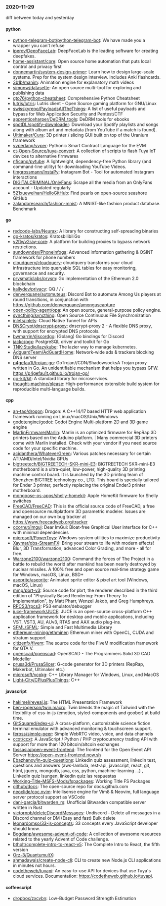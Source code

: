 ### 2020-11-29
diff between today and yesterday

#### python
* [python-telegram-bot/python-telegram-bot](https://github.com/python-telegram-bot/python-telegram-bot): We have made you a wrapper you can't refuse
* [iperov/DeepFaceLab](https://github.com/iperov/DeepFaceLab): DeepFaceLab is the leading software for creating deepfakes.
* [home-assistant/core](https://github.com/home-assistant/core):  Open source home automation that puts local control and privacy first
* [donnemartin/system-design-primer](https://github.com/donnemartin/system-design-primer): Learn how to design large-scale systems. Prep for the system design interview. Includes Anki flashcards.
* [3b1b/manim](https://github.com/3b1b/manim): Animation engine for explanatory math videos
* [simonw/datasette](https://github.com/simonw/datasette): An open source multi-tool for exploring and publishing data
* [gto76/python-cheatsheet](https://github.com/gto76/python-cheatsheet): Comprehensive Python Cheatsheet
* [lutris/lutris](https://github.com/lutris/lutris): Lutris client - Open Source gaming platform for GNU/Linux
* [swisskyrepo/PayloadsAllTheThings](https://github.com/swisskyrepo/PayloadsAllTheThings): A list of useful payloads and bypass for Web Application Security and Pentest/CTF
* [apprenticeharper/DeDRM_tools](https://github.com/apprenticeharper/DeDRM_tools): DeDRM tools for ebooks
* [spotDL/spotify-downloader](https://github.com/spotDL/spotify-downloader): Download your Spotify playlists and songs along with album art and metadata (from YouTube if a match is found).
* [Ultimaker/Cura](https://github.com/Ultimaker/Cura): 3D printer / slicing GUI built on top of the Uranium framework
* [vyperlang/vyper](https://github.com/vyperlang/vyper): Pythonic Smart Contract Language for the EVM
* [ct-Open-Source/tuya-convert](https://github.com/ct-Open-Source/tuya-convert): A collection of scripts to flash Tuya IoT devices to alternative firmwares
* [nficano/pytube](https://github.com/nficano/pytube): A lightweight, dependency-free Python library (and command-line utility) for downloading YouTube Videos.
* [timgrossmann/InstaPy](https://github.com/timgrossmann/InstaPy):  Instagram Bot - Tool for automated Instagram interactions
* [DIGITALCRIMINAL/OnlyFans](https://github.com/DIGITALCRIMINAL/OnlyFans): Scrape all the media from an OnlyFans account - Updated regularly
* [521xueweihan/HelloGitHub](https://github.com/521xueweihan/HelloGitHub): Find pearls on open-source seashore  GitHub 
* [zalandoresearch/fashion-mnist](https://github.com/zalandoresearch/fashion-mnist): A MNIST-like fashion product database. Benchmark 

#### go
* [redcode-labs/Neurax](https://github.com/redcode-labs/Neurax): A library for constructing self-spreading binaries
* [go-kratos/kratos](https://github.com/go-kratos/kratos): KratosbilibiliGo
* [v2fly/v2ray-core](https://github.com/v2fly/v2ray-core): A platform for building proxies to bypass network restrictions.
* [sundowndev/PhoneInfoga](https://github.com/sundowndev/PhoneInfoga): Advanced information gathering & OSINT framework for phone numbers
* [cloudquery/cloudquery](https://github.com/cloudquery/cloudquery): cloudquery transforms your cloud infrastructure into queryable SQL tables for easy monitoring, governance and security.
* [prysmaticlabs/prysm](https://github.com/prysmaticlabs/prysm): Go implementation of the Ethereum 2.0 blockchain
* [kallydev/privacy](https://github.com/kallydev/privacy):  QQ /  /  / 
* [denverquane/automuteus](https://github.com/denverquane/automuteus): Discord Bot to automute Among Us players at round transitions, in conjunction with https://github.com/denverquane/amonguscapture
* [open-policy-agent/opa](https://github.com/open-policy-agent/opa): An open source, general-purpose policy engine.
* [syncthing/syncthing](https://github.com/syncthing/syncthing): Open Source Continuous File Synchronization
* [inlets/inlets](https://github.com/inlets/inlets): Cloud Native Tunnel for APIs
* [DNSCrypt/dnscrypt-proxy](https://github.com/DNSCrypt/dnscrypt-proxy): dnscrypt-proxy 2 - A flexible DNS proxy, with support for encrypted DNS protocols.
* [bwmarrin/discordgo](https://github.com/bwmarrin/discordgo): (Golang) Go bindings for Discord
* [jackc/pgx](https://github.com/jackc/pgx): PostgreSQL driver and toolkit for Go
* [TNK-Studio/lazykube](https://github.com/TNK-Studio/lazykube):  The lazier way to manage kubernetes.
* [AdguardTeam/AdGuardHome](https://github.com/AdguardTeam/AdGuardHome): Network-wide ads & trackers blocking DNS server
* [p4gefau1t/trojan-go](https://github.com/p4gefau1t/trojan-go): GoTrojan//CDN/ShadowsocksA Trojan proxy written in Go. An unidentifiable mechanism that helps you bypass GFW. https://p4gefau1t.github.io/trojan-go/
* [go-kit/kit](https://github.com/go-kit/kit): A standard library for microservices.
* [thought-machine/please](https://github.com/thought-machine/please): High-performance extensible build system for reproducible multi-language builds.

#### cpp
* [an-tao/drogon](https://github.com/an-tao/drogon): Drogon: A C++14/17 based HTTP web application framework running on Linux/macOS/Unix/Windows
* [godotengine/godot](https://github.com/godotengine/godot): Godot Engine  Multi-platform 2D and 3D game engine
* [MarlinFirmware/Marlin](https://github.com/MarlinFirmware/Marlin): Marlin is an optimized firmware for RepRap 3D printers based on the Arduino platform. | Many commercial 3D printers come with Marlin installed. Check with your vendor if you need source code for your specific machine.
* [acidanthera/WhateverGreen](https://github.com/acidanthera/WhateverGreen): Various patches necessary for certain ATI/AMD/Intel/Nvidia GPUs
* [bigtreetech/BIGTREETECH-SKR-mini-E3](https://github.com/bigtreetech/BIGTREETECH-SKR-mini-E3): BIGTREETECH SKR-mini-E3 motherboard is a ultra-quiet, low-power, high-quality 3D printing machine control board. It is launched by the 3D printing team of Shenzhen BIGTREE technology co., LTD. This board is specially tailored for Ender 3 printer, perfectly replacing the original Ender3 printer motherboard.
* [mongoose-os-apps/shelly-homekit](https://github.com/mongoose-os-apps/shelly-homekit): Apple HomeKit firmware for Shelly switches
* [FreeCAD/FreeCAD](https://github.com/FreeCAD/FreeCAD): This is the official source code of FreeCAD, a free and opensource multiplatform 3D parametric modeler. Issues are managed on our own bug tracker at https://www.freecadweb.org/tracker
* [ocornut/imgui](https://github.com/ocornut/imgui): Dear ImGui: Bloat-free Graphical User interface for C++ with minimal dependencies
* [microsoft/PowerToys](https://github.com/microsoft/PowerToys): Windows system utilities to maximize productivity
* [Xaymar/obs-StreamFX](https://github.com/Xaymar/obs-StreamFX): Bring your stream to life with modern effects! Blur, 3D Transformation, advanced Color Grading, and more - all for free.
* [Warzone2100/warzone2100](https://github.com/Warzone2100/warzone2100): Command the forces of The Project in a battle to rebuild the world after mankind has been nearly destroyed by nuclear missiles. A 100% free and open source real-time strategy game for Windows, macOS, Linux, BSD+
* [aseprite/aseprite](https://github.com/aseprite/aseprite): Animated sprite editor & pixel art tool (Windows, macOS, Linux)
* [mmp/pbrt-v3](https://github.com/mmp/pbrt-v3): Source code for pbrt, the renderer described in the third edition of "Physically Based Rendering: From Theory To Implementation", by Matt Pharr, Wenzel Jakob, and Greg Humphreys.
* [RPCS3/rpcs3](https://github.com/RPCS3/rpcs3): PS3 emulator/debugger
* [juce-framework/JUCE](https://github.com/juce-framework/JUCE): JUCE is an open-source cross-platform C++ application framework for desktop and mobile applications, including VST, VST3, AU, AUv3, RTAS and AAX audio plug-ins.
* [SFML/SFML](https://github.com/SFML/SFML): Simple and Fast Multimedia Library
* [ethereum-mining/ethminer](https://github.com/ethereum-mining/ethminer): Ethereum miner with OpenCL, CUDA and stratum support
* [citizenfx/fivem](https://github.com/citizenfx/fivem): The source code for the FiveM modification framework for GTA V.
* [openscad/openscad](https://github.com/openscad/openscad): OpenSCAD - The Programmers Solid 3D CAD Modeller
* [prusa3d/PrusaSlicer](https://github.com/prusa3d/PrusaSlicer): G-code generator for 3D printers (RepRap, Makerbot, Ultimaker etc.)
* [microsoft/vcpkg](https://github.com/microsoft/vcpkg): C++ Library Manager for Windows, Linux, and MacOS
* [Light-City/CPlusPlusThings](https://github.com/Light-City/CPlusPlusThings): C++

#### javascript
* [hakimel/reveal.js](https://github.com/hakimel/reveal.js): The HTML Presentation Framework
* [ben-rogerson/twin.macro](https://github.com/ben-rogerson/twin.macro):  Twin blends the magic of Tailwind with the flexibility of css-in-js (emotion, styled-components and goober) at build time.
* [GitSquared/edex-ui](https://github.com/GitSquared/edex-ui): A cross-platform, customizable science fiction terminal emulator with advanced monitoring & touchscreen support.
* [feross/simple-peer](https://github.com/feross/simple-peer):  Simple WebRTC video, voice, and data channels
* [ccxt/ccxt](https://github.com/ccxt/ccxt): A JavaScript / Python / PHP cryptocurrency trading API with support for more than 120 bitcoin/altcoin exchanges
* [fossasia/open-event-frontend](https://github.com/fossasia/open-event-frontend): The frontend for the Open Event API Server https://open-event-frontend.now.sh
* [Ebazhanov/in-quiz-questions](https://github.com/Ebazhanov/in-quiz-questions): Linkedin quiz assessment, linkedin test, questions and answers (aws-lambda, rest-api, javascript, react, git, html, jquery, mongodb, java, css, python, machine-learning ...)   , LinkedIn quiz lsungen, linkedin quiz las respuestas
* [Working-Title-MSFS-Mods/fspackages](https://github.com/Working-Title-MSFS-Mods/fspackages): Working Title FS Packages
* [github/docs](https://github.com/github/docs): The open-source repo for docs.github.com
* [neoclide/coc.nvim](https://github.com/neoclide/coc.nvim): Intellisense engine for Vim8 & Neovim, full language server protocol support as VSCode
* [dani-garcia/bitwarden_rs](https://github.com/dani-garcia/bitwarden_rs): Unofficial Bitwarden compatible server written in Rust
* [victornpb/deleteDiscordMessages](https://github.com/victornpb/deleteDiscordMessages): Undiscord - Delete all messages in a Discord channel or DM (Easy and fast) Bulk delete
* [leonardomso/33-js-concepts](https://github.com/leonardomso/33-js-concepts):  33 concepts every JavaScript developer should know.
* [Bogdanp/awesome-advent-of-code](https://github.com/Bogdanp/awesome-advent-of-code): A collection of awesome resources related to the yearly Advent of Code challenge.
* [btholt/complete-intro-to-react-v5](https://github.com/btholt/complete-intro-to-react-v5): The Complete Intro to React, the fifth version
* [Orz-3/QuantumultX](https://github.com/Orz-3/QuantumultX): 
* [ahmadawais/create-node-cli](https://github.com/ahmadawais/create-node-cli):  CLI to create new Node.js CLI applications in minutes not hours.
* [codetheweb/tuyapi](https://github.com/codetheweb/tuyapi):  An easy-to-use API for devices that use Tuya's cloud services. Documentation: https://codetheweb.github.io/tuyapi.

#### coffeescript
* [dropbox/zxcvbn](https://github.com/dropbox/zxcvbn): Low-Budget Password Strength Estimation

